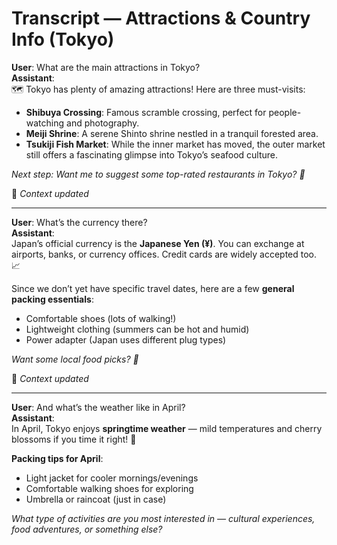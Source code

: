 # Transcript — Attractions & Country Info (Tokyo)

**User**: What are the main attractions in Tokyo?  
**Assistant**:  
🗺️ Tokyo has plenty of amazing attractions! Here are three must-visits:  
- **Shibuya Crossing**: Famous scramble crossing, perfect for people-watching and photography.  
- **Meiji Shrine**: A serene Shinto shrine nestled in a tranquil forested area.  
- **Tsukiji Fish Market**: While the inner market has moved, the outer market still offers a fascinating glimpse into Tokyo’s seafood culture.  

*Next step: Want me to suggest some top-rated restaurants in Tokyo? 🍜*  

📍 *Context updated*  

---

**User**: What’s the currency there?  
**Assistant**:  
Japan’s official currency is the **Japanese Yen (¥)**. You can exchange at airports, banks, or currency offices. Credit cards are widely accepted too. 📈  

Since we don’t yet have specific travel dates, here are a few **general packing essentials**:  
- Comfortable shoes (lots of walking!)  
- Lightweight clothing (summers can be hot and humid)  
- Power adapter (Japan uses different plug types)  

*Want some local food picks? 🍜*  

📍 *Context updated*  

---

**User**: And what’s the weather like in April?  
**Assistant**:  
In April, Tokyo enjoys **springtime weather** — mild temperatures and cherry blossoms if you time it right! 🌸  

**Packing tips for April**:  
- Light jacket for cooler mornings/evenings  
- Comfortable walking shoes for exploring  
- Umbrella or raincoat (just in case)  

*What type of activities are you most interested in — cultural experiences, food adventures, or something else?*  
